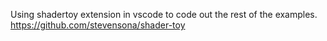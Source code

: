 Using shadertoy extension in vscode to code out the rest of the examples.
https://github.com/stevensona/shader-toy
